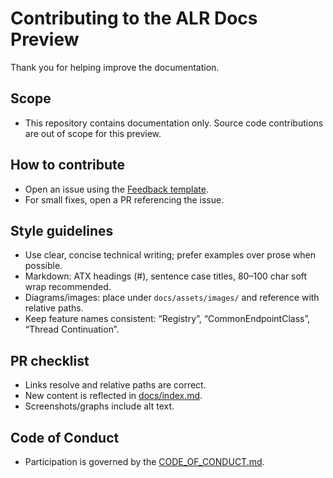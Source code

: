 # Contributing to the ALR Docs Preview

Thank you for helping improve the documentation.

## Scope
- This repository contains documentation only. Source code contributions are out of scope for this preview.

## How to contribute
- Open an issue using the [Feedback template](./.github/ISSUE_TEMPLATE/feedback.yml).
- For small fixes, open a PR referencing the issue.

## Style guidelines
- Use clear, concise technical writing; prefer examples over prose when possible.
- Markdown: ATX headings (#), sentence case titles, 80–100 char soft wrap recommended.
- Diagrams/images: place under `docs/assets/images/` and reference with relative paths.
- Keep feature names consistent: “Registry”, “CommonEndpointClass”, “Thread Continuation”.

## PR checklist
- Links resolve and relative paths are correct.
- New content is reflected in [docs/index.md](./docs/index.md).
- Screenshots/graphs include alt text.

## Code of Conduct
- Participation is governed by the [CODE_OF_CONDUCT.md](./CODE_OF_CONDUCT.md).
